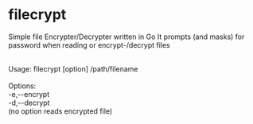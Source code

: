 # filecrypt
Simple file Encrypter/Decrypter written in Go
It prompts (and masks) for password when reading or encrypt-/decrypt files

<br>
Usage: filecrypt [option] /path/filename<br>
<br>
Options:<br>
 -e,--encrypt<br>
 -d,--decrypt<br>
(no option reads encrypted file)
 <br>

